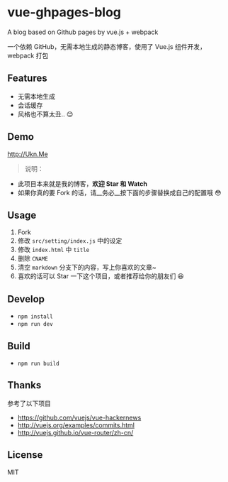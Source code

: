 # vue-ghpages-blog
A blog based on Github pages by vue.js + webpack

一个依赖 GitHub，无需本地生成的静态博客，使用了 Vue.js 组件开发，webpack 打包

## Features
- 无需本地生成
- 会话缓存
- 风格也不算太丑.. 😊

## Demo
<http://Ukn.Me>

> 说明：
- 此项目本来就是我的博客，__欢迎 Star 和 Watch__
- 如果你真的要 Fork 的话，请__务必__按下面的步骤替换成自己的配置哦 😳

## Usage
1. Fork
2. 修改 `src/setting/index.js` 中的设定
3. 修改 `index.html` 中 `title`
4. 删除 `CNAME`
5. 清空 `markdown` 分支下的内容，写上你喜欢的文章~
6. 喜欢的话可以 Star 一下这个项目，或者推荐给你的朋友们 😆

## Develop
- `npm install`
- `npm run dev`

## Build
- `npm run build`

## Thanks
参考了以下项目
- <https://github.com/vuejs/vue-hackernews>
- <http://vuejs.org/examples/commits.html>
- <http://vuejs.github.io/vue-router/zh-cn/>

## License
MIT
